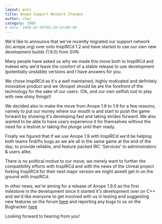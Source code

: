 ```yaml
---
layout: post
title: Anope Support Network Changes
author: chaz
category: 2009
# date: 2009-02-09T06:50:54+00:00
---
```


We'd like to announce that we've recently migrated our support network (irc.anope.org) over onto InspIRCd 1.2 and have started to use our own new development builds (1.9.0) from SVN.

Many people have asked us why we made this move both to InspIRCd and indeed why we'd leave the comfort of a stable release to use development (potentially unstable) versions and I have answers for you.

We chose InspIRCd as it's a well maintained, highly motivated and definitely innovative product and we (Anope) should be are the forefront of the technology for the sake of our users. (Ok, and our own selfish lust to play with new shiny things!)

We decided also to make the move from Anope 1.8 to 1.9 for a few reasons, namely to put our money where our mouth is and start to push the game forward by showing it's developing fast and taking strides forward. We also wanted to be able to have users experience it for themselves without the need for a testnet or taking the plunge until their ready.

Finally we figured that if we use Anope 1.9 with InspIRCd we'd be helping both teams find/fix bugs as we are all in the same game at the end of the day; to provide reliable, and feature packed IRC 'Services' to administrators & users alike.

There is no political motive to our move; we merely want to further the compatibility efforts with InspIRCd and with the news of the Unreal project forking InspIRCd for their next major version we might aswell get in on the ground with InspIRCd.

In other news, we're aiming for a release of Anope 1.9.0 as the first milestone in the development since it started it's development over on C++ and we'd like everyone to get involved with us in testing and suggesting new features on the forum <a href="https://forum.anope.org/index.php?board=9.0">here</a> and reporting any bugs to us on the Bugtracker <a href="https://bugs.anope.org">here</a><br/>

Looking forward to hearing from you!
